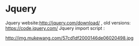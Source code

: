 # Jquery
Jquery website:http://jquery.com/download/ , old versions: https://code.jquery.com/
Jquery import script :
<script
  src="https://code.jquery.com/jquery-1.12.4.js"
  integrity="sha256-Qw82+bXyGq6MydymqBxNPYTaUXXq7c8v3CwiYwLLNXU="
  crossorigin="anonymous"></script>
  
  http://img.mukewang.com/57cd1df2000146de06020498.jpg
  
  
